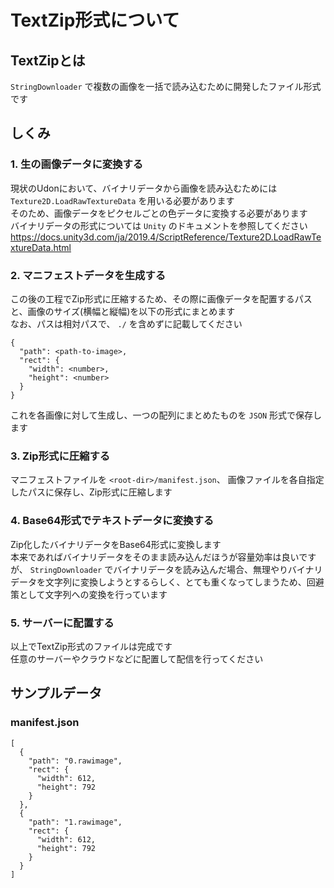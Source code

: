 # TextZip形式について
## TextZipとは
`StringDownloader` で複数の画像を一括で読み込むために開発したファイル形式です

## しくみ
### 1. 生の画像データに変換する
現状のUdonにおいて、バイナリデータから画像を読み込むためには `Texture2D.LoadRawTextureData` を用いる必要があります  
そのため、画像データをピクセルごとの色データに変換する必要があります  
バイナリデータの形式については `Unity` のドキュメントを参照してください  
https://docs.unity3d.com/ja/2019.4/ScriptReference/Texture2D.LoadRawTextureData.html

### 2. マニフェストデータを生成する
この後の工程でZip形式に圧縮するため、その際に画像データを配置するパスと、画像のサイズ(横幅と縦幅)を以下の形式にまとめます  
なお、パスは相対パスで、 `./` を含めずに記載してください

```
{
  "path": <path-to-image>,
  "rect": {
    "width": <number>,
    "height": <number>
  }
}
```

これを各画像に対して生成し、一つの配列にまとめたものを `JSON` 形式で保存します

### 3. Zip形式に圧縮する
マニフェストファイルを `<root-dir>/manifest.json`、 画像ファイルを各自指定したパスに保存し、Zip形式に圧縮します

### 4. Base64形式でテキストデータに変換する
Zip化したバイナリデータをBase64形式に変換します  
本来であればバイナリデータをそのまま読み込んだほうが容量効率は良いですが、 `StringDownloader` でバイナリデータを読み込んだ場合、無理やりバイナリデータを文字列に変換しようとするらしく、とても重くなってしまうため、回避策として文字列への変換を行っています

### 5. サーバーに配置する
以上でTextZip形式のファイルは完成です  
任意のサーバーやクラウドなどに配置して配信を行ってください

## サンプルデータ
### manifest.json
```
[
  {
    "path": "0.rawimage",
    "rect": {
      "width": 612,
      "height": 792
    }
  },
  {
    "path": "1.rawimage",
    "rect": {
      "width": 612,
      "height": 792
    }
  }
]
```
